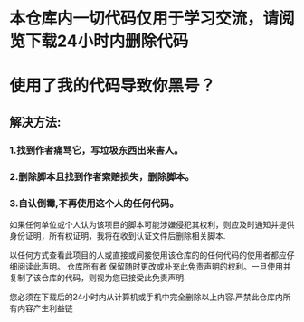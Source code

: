 # 本仓库内一切代码仅用于学习交流，请阅览下载24小时内删除代码
# 使用了我的代码导致你黑号？
## 解决方法: 
### 1.找到作者痛骂它，写垃圾东西出来害人。
### 2.删除脚本且找到作者索赔损失，删除脚本。
### 3.自认倒霉,不再使用这个人的任何代码。

如果任何单位或个人认为该项目的脚本可能涉嫌侵犯其权利，则应及时通知并提供身份证明，所有权证明，我将在收到认证文件后删除相关脚本.

以任何方式查看此项目的人或直接或间接使用该仓库的的任何代码的使用者都应仔细阅读此声明。 仓库所有者 保留随时更改或补充此免责声明的权利。一旦使用并复制了该仓库的代码，则视为您已接受此免责声明.

您必须在下载后的24小时内从计算机或手机中完全删除以上内容.严禁此仓库内所有内容产生利益链
